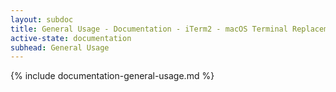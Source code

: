 ```yaml
---
layout: subdoc
title: General Usage - Documentation - iTerm2 - macOS Terminal Replacement
active-state: documentation
subhead: General Usage
---
```

{% include documentation-general-usage.md %}
